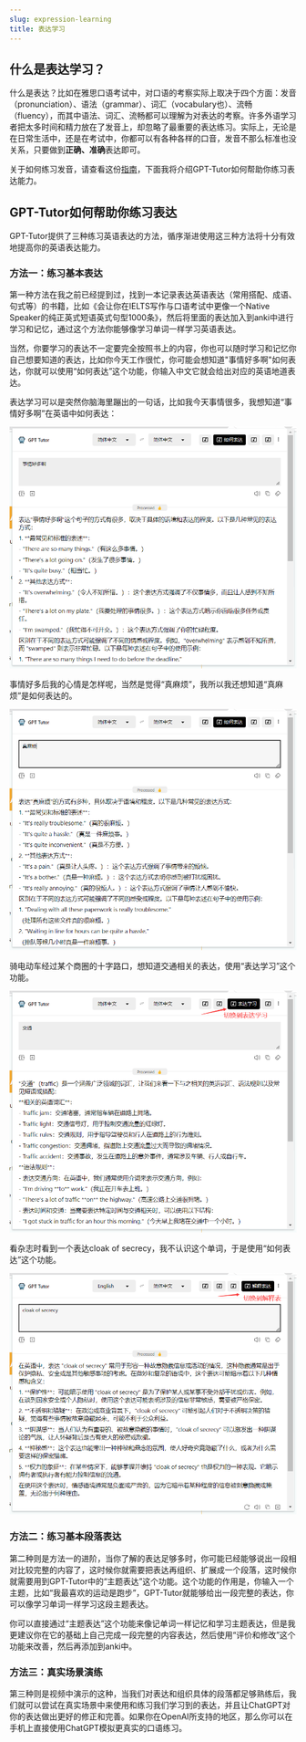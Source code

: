 ```yaml
---
slug: expression-learning
title: 表达学习
---
```


## 什么是表达学习？

什么是表达？比如在雅思口语考试中，对口语的考察实际上取决于四个方面：发音（pronunciation）、语法（grammar）、词汇（vocabulary也）、流畅（fluency），而其中语法、词汇、流畅都可以理解为对表达的考察。许多外语学习者把太多时间和精力放在了发音上，却忽略了最重要的表达练习。实际上，无论是在日常生活中，还是在考试中，你都可以有各种各样的口音，发音不那么标准也没关系，只要做到**正确、准确**表达即可。

关于如何练习发音，请查看这份[指南](./how-to-learn-pronunciation.md)，下面我将介绍GPT-Tutor如何帮助你练习表达能力。


## GPT-Tutor如何帮助你练习表达

GPT-Tutor提供了三种练习英语表达的方法，循序渐进使用这三种方法将十分有效地提高你的英语表达能力。


### 方法一：练习基本表达

第一种方法在我之前已经提到过，找到一本记录表达英语表达（常用搭配、成语、句式等）的书籍，比如《会让你在IELTS写作与口语考试中更像一个Native Speaker的纯正英式短语英式句型1000条》，然后将里面的表达加入到anki中进行学习和记忆，通过这个方法你能够像学习单词一样学习英语表达。

当然，你要学习的表达不一定要完全按照书上的内容，你也可以随时学习和记忆你自己想要知道的表达，比如你今天工作很忙，你可能会想知道"事情好多啊"如何表达，你就可以使用“如何表达”这个功能，你输入中文它就会给出对应的英语地道表达。

表达学习可以是突然你脑海里蹦出的一句话，比如我今天事情很多，我想知道“事情好多啊”在英语中如何表达：

![图片无法显示](exp_1.png)

事情好多后我的心情是怎样呢，当然是觉得“真麻烦”，我所以我还想知道“真麻烦”是如何表达的。

![图片无法显示](exp_2.png)


骑电动车经过某个商圈的十字路口，想知道交通相关的表达，使用“表达学习”这个功能。


![图片无法显示](exp_3.png)


看杂志时看到一个表达cloak of secrecy，我不认识这个单词，于是使用“如何表达”这个功能。

![图片无法显示](exp_4.png)

### 方法二：练习基本段落表达

第二种则是方法一的进阶，当你了解的表达足够多时，你可能已经能够说出一段相对比较完整的内容了，这时候你就需要把表达再组织、扩展成一个段落，这时候你就需要用到GPT-Tutor中的“主题表达”这个功能。这个功能的作用是，你输入一个主题，比如“我最喜欢的运动是跑步”，GPT-Tutor就能够给出一段完整的表达，你可以像学习单词一样学习这段主题表达。

你可以直接通过“主题表达”这个功能来像记单词一样记忆和学习主题表达，但是我更建议你在它的基础上自己完成一段完整的内容表达，然后使用“评价和修改”这个功能来改善，然后再添加到anki中。



### 方法三：真实场景演练

第三种则是视频中演示的这种，当我们对表达和组织具体的段落都足够熟练后，我们就可以尝试在真实场景中来使用和练习我们学习到的表达，并且让ChatGPT对你的表达做出更好的修正和完善。如果你在OpenAI所支持的地区，那么你可以在手机上直接使用ChatGPT模拟更真实的口语练习。







